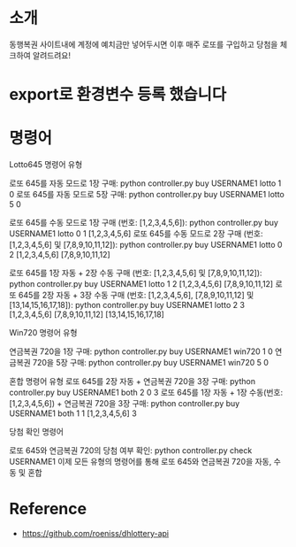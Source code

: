 # 소개 

동행복권 사이트내에 계정에 예치금만 넣어두시면 이후 매주 로또를 구입하고 당첨을 체크하여 알려드려요!  

# export로 환경변수 등록 했습니다

# 명령어

Lotto645 명령어 유형

로또 645를 자동 모드로 1장 구매:
python controller.py buy USERNAME1 lotto 1 0
로또 645를 자동 모드로 5장 구매:
python controller.py buy USERNAME1 lotto 5 0

로또 645를 수동 모드로 1장 구매 (번호: [1,2,3,4,5,6]):
python controller.py buy USERNAME1 lotto 0 1 [1,2,3,4,5,6]
로또 645를 수동 모드로 2장 구매 (번호: [1,2,3,4,5,6] 및 [7,8,9,10,11,12]):
python controller.py buy USERNAME1 lotto 0 2 [1,2,3,4,5,6] [7,8,9,10,11,12]

로또 645를 1장 자동 + 2장 수동 구매 (번호: [1,2,3,4,5,6] 및 [7,8,9,10,11,12]):
python controller.py buy USERNAME1 lotto 1 2 [1,2,3,4,5,6] [7,8,9,10,11,12]
로또 645를 2장 자동 + 3장 수동 구매 (번호: [1,2,3,4,5,6], [7,8,9,10,11,12] 및 [13,14,15,16,17,18]):
python controller.py buy USERNAME1 lotto 2 3 [1,2,3,4,5,6] [7,8,9,10,11,12] [13,14,15,16,17,18]


Win720 명령어 유형

연금복권 720을 1장 구매:
python controller.py buy USERNAME1 win720 1 0
연금복권 720을 5장 구매:
python controller.py buy USERNAME1 win720 5 0


혼합 명령어 유형
로또 645를 2장 자동 + 연금복권 720을 3장 구매:
python controller.py buy USERNAME1 both 2 0 3
로또 645를 1장 자동 + 1장 수동(번호: [1,2,3,4,5,6]) + 연금복권 720을 3장 구매:
python controller.py buy USERNAME1 both 1 1 [1,2,3,4,5,6] 3


당첨 확인 명령어

로또 645와 연금복권 720의 당첨 여부 확인:
python controller.py check USERNAME1
이제 모든 유형의 명령어를 통해 로또 645와 연금복권 720을 자동, 수동 및 혼합 

# Reference 

- https://github.com/roeniss/dhlottery-api
